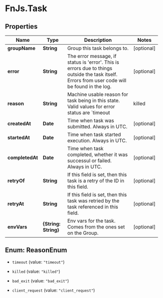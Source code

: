 # FnJs.Task

## Properties
Name | Type | Description | Notes
------------ | ------------- | ------------- | -------------
**groupName** | **String** | Group this task belongs to. | [optional] 
**error** | **String** | The error message, if status is &#39;error&#39;. This is errors due to things outside the task itself. Errors from user code will be found in the log. | [optional] 
**reason** | **String** | Machine usable reason for task being in this state. Valid values for error status are &#x60;timeout | killed | bad_exit&#x60;. Valid values for cancelled status are &#x60;client_request&#x60;. For everything else, this is undefined.  | [optional] 
**createdAt** | **Date** | Time when task was submitted. Always in UTC. | [optional] 
**startedAt** | **Date** | Time when task started execution. Always in UTC. | [optional] 
**completedAt** | **Date** | Time when task completed, whether it was successul or failed. Always in UTC. | [optional] 
**retryOf** | **String** | If this field is set, then this task is a retry of the ID in this field. | [optional] 
**retryAt** | **String** | If this field is set, then this task was retried by the task referenced in this field. | [optional] 
**envVars** | **{String: String}** | Env vars for the task. Comes from the ones set on the Group. | [optional] 


<a name="ReasonEnum"></a>
## Enum: ReasonEnum


* `timeout` (value: `"timeout"`)

* `killed` (value: `"killed"`)

* `bad_exit` (value: `"bad_exit"`)

* `client_request` (value: `"client_request"`)




